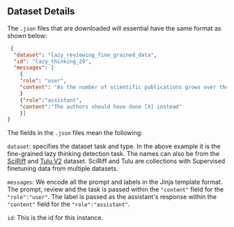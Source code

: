 ## Dataset Details ##
The ```.json``` files that are downloaded will essential have the same format as shown below:

```JSON
 {
  "dataset": "lazy_reviewing_fine_grained_data",
  "id": "lazy_thinking_29",
  "messages": [
    {
    "role": "user",
    "content": "As the number of scientific publications grows over the years, the need for efficient quality control in peer-reviewing \nbecomes crucial. Due to the high reviewing load, the reviewers are often prone to different kinds of bias, which inherently contribute to \nlower reviewing quality and this overall hampers the scientific progress in the field. The ACL peer reviewing guidelines characterize some \nof such reviewing bias.  These are termed lazy thinking. The lazy thinking classes, their meaning and the reason for them being problematic \nare provided as a dictionary in the format ```key: meaning: reason for being problematic```. If a meaning or reason for being problematic is not known,\n'' is provided in that place: \n\n\n{'The results are not surprising': 'Many findings seem obvious in retrospect, but this does not mean that the community is already aware of them and can use them as building blocks for future work.',\n'The results contradict what I would expect': 'You may be a victim of confirmation bias, and be unwilling to accept data contradicting your prior beliefs.',\n'The results are not novel': 'Such broad claims need to be backed up with references.',\n'This has no precedent in existing literature': 'Believe it or not: papers that are more novel tend to be harder to publish. Reviewers may be unnecessarily conservative.'\n\n\n\nG\n\n\n\nGiven a target sentence, you need to classify the target sentence into one of the lazy thinking classes \neg., 'The topic is too niche', 'The results are negative'.\n\n\nTarget Sentence: Only Rouge-L is used for evaluation, which makes the evaluation not that reliable. Especially for some classification tasks, Rouge-L is not sensitive enough.\n\n"}
    }
    {"role":"assistant",
    "content":"The authors should have done [X] instead"
    }]
}
```
The fields in the ```.json``` files mean the following:

```dataset```: specifies the dataset task and type. In the above example it is the fine-grained lazy thinking detection task. The names can also be from the [SciRiff](https://huggingface.co/datasets/allenai/SciRIFF-train-mix) and [Tulu V2](https://huggingface.co/datasets/allenai/tulu-v2-sft-mixture) dataset. SciRiff and Tulu are collections with Supervised finetuning data from multiple datasets.

```messages```: We encode all the prompt and labels in the Jinja template format. The prompt, review and the task is passed within the ```"content"``` field for the ```"role":"user"```. The label is passed as the assistant's response within the ```"content"``` field for the ```"role":"assistant"```. 

```id```: This is the id for this instance.
